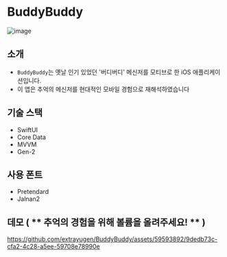 # BuddyBuddy
![image](https://github.com/extrayugen/BuddyBuddy/assets/59593892/0a45b49f-3293-4046-a7c4-1420bd62d34c)

## 소개
- `BuddyBuddy`는 옛날 인기 있었던 '버디버디' 메신저를 모티브로 한 iOS 애플리케이션입니다.
- 이 앱은 추억의 메신저를 현대적인 모바일 경험으로 재해석하였습니다

## 기술 스택
- SwiftUI
- Core Data
- MVVM 
- Gen-2

## 사용 폰트
- Pretendard
- Jalnan2

## 데모 ( ** 추억의 경험을 위해 볼륨을 올려주세요! ** )
https://github.com/extrayugen/BuddyBuddy/assets/59593892/9dedb73c-cfa2-4c28-a5ee-59708e78990e
